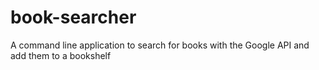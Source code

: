 # book-searcher
A command line application to search for books with the Google API and add them to a bookshelf
